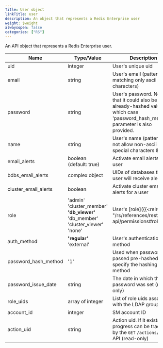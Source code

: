 ```yaml
---
Title: User object
linkTitle: user
description: An object that represents a Redis Enterprise user
weight: $weight
alwaysopen: false
categories: ["RS"]
---
```


An API object that represents a Redis Enterprise user.

| Name | Type/Value | Description |
|------|------------|-------------|
| uid                   | integer            | User's unique uid |
| email                 | string             | User's email (pattern matching only ascii characters) |
| password              | string             | User's password. Note that it could also be an already-hashed value, in which case 'password_hash_method' parameter is also provided. |
| name                  | string             | User's name (pattern does not allow non-ascii and special characters &,\<,>,") |
| email_alerts          | boolean (default:&nbsp;true) | Activate email alerts for a user |
| bdbs_email_alerts     | complex object     | UIDs of databases that user will receive alerts for |
| cluster_email_alerts  | boolean            | Activate cluster email alerts for a user |
| role                  | 'admin'<br />'cluster_member'<br />**'db_viewer'**<br />'db_member'<br />'cluster_viewer'<br />'none' | User's [role]({{<relref "/rs/references/rest-api/permissions#roles">}}) |
| auth_method           | **'regular'**<br />'external' | User's authentication method |
| password_hash_method  | '1'                | Used when password is passed pre-hashed to specify the hashing method |
| password_issue_date   | string             | The date in which the password was set (read-only) |
| role_uids             | array of integer   | List of role uids associated with the LDAP group |
| account_id            | integer            | SM account ID |
| action_uid            | string             | Action uid. If it exists, progress can be tracked by the `GET`&nbsp;`/actions/{uid}` API (read-only) |
